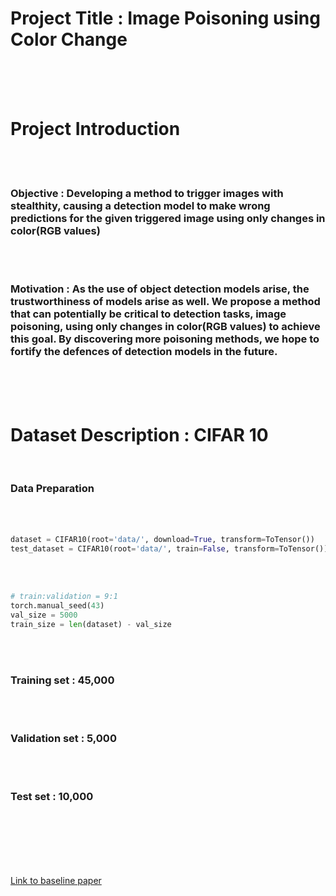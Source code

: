 # Project Title : Image Poisoning using Color Change 
 <br>
 <br>
 <br>
 
# Project Introduction
 <br>
 <br>
 
### Objective : Developing a method to trigger images with stealthity, causing a detection model to make wrong predictions for the given triggered image using only changes in color(RGB values)
 <br>
 <br>
 
### Motivation : As the use of object detection models arise, the trustworthiness of models arise as well. We propose a method that can potentially be critical to detection tasks, image poisoning, using only changes in color(RGB values) to achieve this goal. By discovering more poisoning methods, we hope to fortify the defences of detection models in the future.
 <br>
 <br>
 <br>
 
# Dataset Description : CIFAR 10 
<br>

### Data Preparation
 <br>
 <br>
 
```python
dataset = CIFAR10(root='data/', download=True, transform=ToTensor())
test_dataset = CIFAR10(root='data/', train=False, transform=ToTensor())
```
 <br>
 <br>
 
```python
# train:validation = 9:1
torch.manual_seed(43)
val_size = 5000
train_size = len(dataset) - val_size
```
 <br>
 <br>
 
### Training set : 45,000
 <br>
 <br>
 
### Validation set : 5,000
 <br>
 <br>
 
### Test set : 10,000
 <br>
 <br>
 <br>
 <br>
 <br>
 
[Link to baseline paper](https://openaccess.thecvf.com/content/CVPR2023/papers/Jiang_Color_Backdoor_A_Robust_Poisoning_Attack_in_Color_Space_CVPR_2023_paper.pdf)
